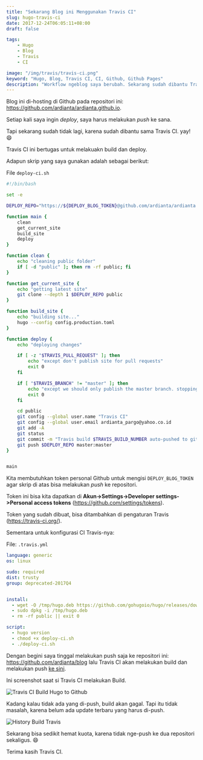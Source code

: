 ```yaml
---
title: "Sekarang Blog ini Menggunakan Travis CI"
slug: hugo-travis-ci
date: 2017-12-24T06:05:11+08:00
draft: false

tags:
    - Hugo
    - Blog
    - Travis
    - CI

image: "/img/travis/travis-ci.png"
keyword: "Hugo, Blog, Travis CI, CI, Github, Github Pages"
description: "Workflow ngeblog saya berubah. Sekarang sudah dibantu Travis CI untuk build dan deploy"
---
```


Blog ini di-hosting di Github pada repositori ini: https://github.com/ardianta/ardianta.github.io.

Setiap kali saya ingin _deploy_, saya harus melakukan _push_
ke sana.

Tapi sekarang sudah tidak lagi, karena sudah
dibantu sama Travis CI. yay! 😄

Travis CI ini bertugas untuk melakuakn build dan 
deploy.

Adapun skrip yang saya gunakan adalah sebagai berikut:

File `deploy-ci.sh`

```bash
#!/bin/bash

set -e

DEPLOY_REPO="https://${DEPLOY_BLOG_TOKEN}@github.com/ardianta/ardianta.github.io.git"

function main {
    clean
    get_current_site
    build_site
    deploy
}

function clean { 
	echo "cleaning public folder"
	if [ -d "public" ]; then rm -rf public; fi 
}

function get_current_site { 
	echo "getting latest site"
	git clone --depth 1 $DEPLOY_REPO public 
}

function build_site { 
	echo "building site..."
	hugo --config config.production.toml
}

function deploy {
	echo "deploying changes"

	if [ -z "$TRAVIS_PULL_REQUEST" ]; then
	    echo "except don't publish site for pull requests"
	    exit 0
	fi  

	if [ "$TRAVIS_BRANCH" != "master" ]; then
	    echo "except we should only publish the master branch. stopping here"
	    exit 0
	fi

	cd public
	git config --global user.name "Travis CI"
    git config --global user.email ardianta_pargo@yahoo.co.id
	git add -A
	git status
	git commit -m "Travis build $TRAVIS_BUILD_NUMBER auto-pushed to github"
	git push $DEPLOY_REPO master:master
}


main
```

Kita membutuhkan token personal Github untuk mengisi `DEPLOY_BLOG_TOKEN`
agar skrip di atas bisa melakukan _push_ ke repositori.

Token ini bisa kita dapatkan di __Akun->Settings->Developer settings->Personal access tokens__
(https://github.com/settings/tokens).

Token yang sudah dibuat, bisa ditambahkan di pengaturan Travis (https://travis-ci.org/).

Sementara untuk konfigurasi CI Travis-nya:

File: `.travis.yml`

```yaml
language: generic
os: linux

sudo: required
dist: trusty
group: deprecated-2017Q4


install:
  - wget -O /tmp/hugo.deb https://github.com/gohugoio/hugo/releases/download/v0.31.1/hugo_0.31.1_Linux-64bit.deb
  - sudo dpkg -i /tmp/hugo.deb
  - rm -rf public || exit 0

script:
  - hugo version
  - chmod +x deploy-ci.sh
  - ./deploy-ci.sh
```

Dengan begini saya tinggal melakukan push saja ke repositori ini:
https://github.com/ardianta/blog lalu Travis CI akan melakukan build
dan melakukan push [ke sini](https://github.com/ardianta/ardianta.github.io).

Ini screenshot saat si Travis CI melakukan Build.

![Travis CI Build Hugo to Github](/img/travis/travis-ci.png)

Kadang kalau tidak ada yang di-push, build akan gagal. Tapi itu tidak masalah,
karena belum ada update terbaru yang harus di-push.

![History Build Travis](/img/travis/build.png)

Sekarang bisa sedikit hemat kuota, karena tidak nge-push ke dua 
repositori sekaligus. 😄

Terima kasih Travis CI.